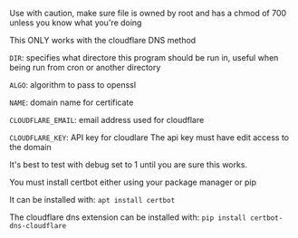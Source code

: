 Use with caution, make sure file is owned by root and has a chmod of 700 unless you know what you're doing

This ONLY works with the cloudflare DNS method

`DIR`: specifies what directore this program should be run in, useful when being run from cron or another directory

`ALGO`: algorithm to pass to openssl

`NAME`: domain name for certificate

`CLOUDFLARE_EMAIL`: email address used for cloudflare

`CLOUDFLARE_KEY`: API key for cloudlare
  The api key must have edit access to the domain 


It's best to test with debug set to 1 until you are sure this works.


You must install certbot either using your package manager or pip

It can be installed with:
 `apt install certbot`

The cloudflare dns extension can be installed with:
 `pip install certbot-dns-cloudflare`
